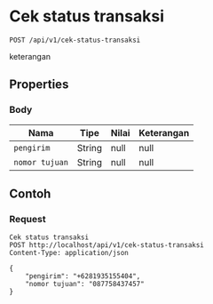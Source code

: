 # Cek status transaksi
```http
POST /api/v1/cek-status-transaksi
```
keterangan
## Properties
### Body
Nama | Tipe | Nilai | Keterangan
--- | --- | --- | ---
<code>pengirim</code> | String | null | null
<code>nomor tujuan</code> | String | null | null

## Contoh

### Request
```http
Cek status transaksi
POST http://localhost/api/v1/cek-status-transaksi
Content-Type: application/json

{
    "pengirim": "+6281935155404",
    "nomor tujuan": "087758437457"
}
```

